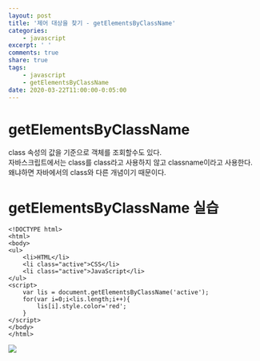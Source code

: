 ```yaml
---
layout: post
title: '제어 대상을 찾기 - getElementsByClassName'
categories:
    - javascript
excerpt: ' '
comments: true
share: true
tags:
    - javascript
    - getElementsByClassName
date: 2020-03-22T11:00:00-0:05:00
---
```


# getElementsByClassName

class 속성의 값을 기준으로 객체를 조회할수도 있다. <br/>
자바스크립트에서는 class를 class라고 사용하지 않고 classname이라고 사용한다. <br/>
왜냐하면 자바에서의 class와 다른 개념이기 때문이다. <br/>

# getElementsByClassName 실습

```
<!DOCTYPE html>
<html>
<body>
<ul>
    <li>HTML</li>
    <li class="active">CSS</li>
    <li class="active">JavaScript</li>
</ul>
<script>
    var lis = document.getElementsByClassName('active');
    for(var i=0;i<lis.length;i++){
        lis[i].style.color='red';
    }
</script>
</body>
</html>
```

![](https://kimmy100b.github.io/assets/images/javascript/getElement/className/01-01.jpg)
